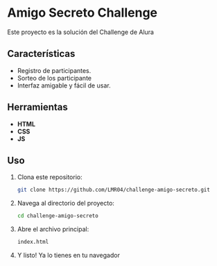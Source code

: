 # Amigo Secreto Challenge

Este proyecto es la solución del Challenge de Alura

## Características

- Registro de participantes.
- Sorteo de los participante
- Interfaz amigable y fácil de usar.

## Herramientas

- **HTML**
- **CSS**
- **JS**

## Uso

1. Clona este repositorio:
   ```bash
   git clone https://github.com/LMR04/challenge-amigo-secreto.git
   ```
2. Navega al directorio del proyecto:
   ```bash
   cd challenge-amigo-secreto
   ```
3. Abre el archivo principal:
   ```bash
   index.html
   ```
4. Y listo! Ya lo tienes en tu navegador
